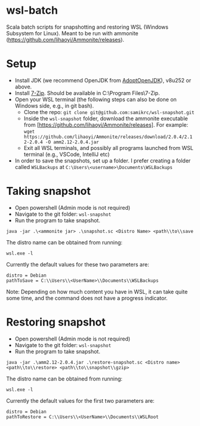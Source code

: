 # wsl-batch
Scala batch scripts for snapshotting and restoring WSL (Windows Subsystem for Linux). Meant to be run with ammonite (https://github.com/lihaoyi/Ammonite/releases).

# Setup
* Install JDK (we recommend OpenJDK from [AdoptOpenJDK](https://adoptopenjdk.net/)), v8u252 or above.
* Install [7-Zip](https://www.7-zip.org/). Should be available in C:\\Program Files\\7-Zip.
* Open your WSL terminal (the following steps can also be done on Windows side, e.g., in git bash).
  * Clone the repo: `git clone git@github.com:samikrc/wsl-snapshot.git`
  * Inside the `wsl-snapshot` folder, download the ammonite executable from [https://github.com/lihaoyi/Ammonite/releases]. For example: `wget https://github.com/lihaoyi/Ammonite/releases/download/2.0.4/2.12-2.0.4 -O amm2.12-2.0.4.jar`
  * Exit all WSL terminals, and possibly all programs launched from WSL terminal (e.g., VSCode, IntelliJ etc)
* In order to save the snapshots, set up a folder. I prefer creating a folder called `WSLBackups` at `C:\Users\<username>\Documents\WSLBackups`

# Taking snapshot
* Open powershell (Admin mode is not required)
* Navigate to the git folder: `wsl-snapshot`
* Run the program to take snapshot.
```
java -jar .\<ammonite jar> .\snapshot.sc <Distro Name> <path\\to\\save
```
The distro name can be obtained from running:
```$xslt
wsl.exe -l
```
Currently the default values for these two parameters are:
```$xslt
distro = Debian
pathToSave = C:\\Users\\<UserName>\\Documents\\WSLBackups
``` 
Note: Depending on how much content you have in WSL, it can take quite some time, and the command does not have a progress indicator.

# Restoring snapshot
* Open powershell (Admin mode is not required)
* Navigate to the git folder: `wsl-snapshot`
* Run the program to take snapshot.
```$xslt
java -jar .\amm2.12-2.0.4.jar .\restore-snapshot.sc <Distro name> <path\\to\\restore> <path\\to\\snapshot\\gzip>  
```
The distro name can be obtained from running:
```$xslt
wsl.exe -l
```
Currently the default values for the first two parameters are:
```$xslt
distro = Debian
pathToRestore = C:\\Users\\<UserName>\\Documents\\WSLRoot
``` 
